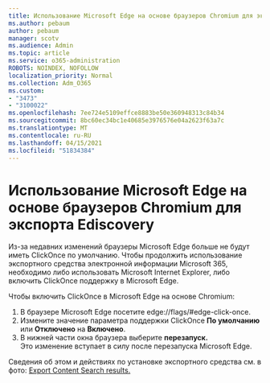 ```yaml
---
title: Использование Microsoft Edge на основе браузеров Chromium для экспорта Ediscovery
ms.author: pebaum
author: pebaum
manager: scotv
ms.audience: Admin
ms.topic: article
ms.service: o365-administration
ROBOTS: NOINDEX, NOFOLLOW
localization_priority: Normal
ms.collection: Adm_O365
ms.custom:
- "3473"
- "3100022"
ms.openlocfilehash: 7ee724e5109effce8883be50e360948313c84b34
ms.sourcegitcommit: 8bc60ec34bc1e40685e3976576e04a2623f63a7c
ms.translationtype: MT
ms.contentlocale: ru-RU
ms.lasthandoff: 04/15/2021
ms.locfileid: "51834384"
---
```

# <a name="using-microsoft-edge-based-on-chromium-browsers-for-ediscovery-export"></a>Использование Microsoft Edge на основе браузеров Chromium для экспорта Ediscovery

Из-за недавних изменений браузеры Microsoft Edge больше не будут иметь ClickOnce по умолчанию. Чтобы продолжить использование экспортного средства электронной информации Microsoft 365, необходимо либо использовать Microsoft Internet Explorer, либо включить ClickOnce поддержку в Microsoft Edge. 

Чтобы включить ClickOnce в Microsoft Edge на основе Chromium: 
1. В браузере Microsoft Edge посетите edge://flags/#edge-click-once.
2. Измените значение параметра поддержки ClickOnce **По умолчанию** или **Отключено** на **Включено**. 
3. В нижней части окна браузера выберите **перезапуск.** <br>
 Это изменение вступает в силу после перезапуска Microsoft Edge. 

Сведения об этом и действиях по установке экспортного средства см. в фото: [Export Content Search results.](https://docs.microsoft.com/microsoft-365/compliance/export-search-results)